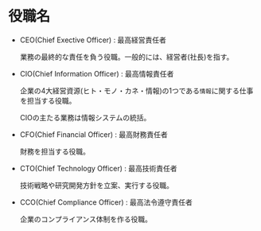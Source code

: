 # 役職名

- CEO(Chief Exective Officer) : 最高経営責任者

  業務の最終的な責任を負う役職。一般的には、経営者(社長)を指す。

- CIO(Chief Information Officer) : 最高情報責任者

  企業の4大経営資源(ヒト・モノ・カネ・情報)の1つである`情報`に関する仕事を担当する役職。

  CIOの主たる業務は情報システムの統括。

- CFO(Chief Financial Officer) : 最高財務責任者

  財務を担当する役職。

- CTO(Chief Technology Officer) : 最高技術責任者

  技術戦略や研究開発方針を立案、実行する役職。

- CCO(Chief Compliance Officer) : 最高法令遵守責任者

  企業のコンプライアンス体制を作る役職。

